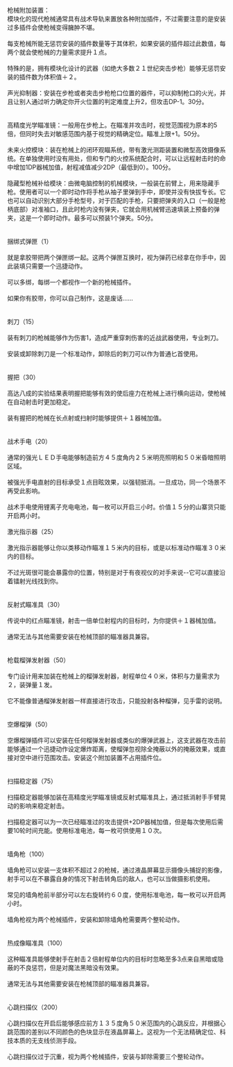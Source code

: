 <title>枪械附加装置</title>
<meta name="GENERATOR" content="WinCHM">
<meta http-equiv="Content-Type" content="text/html; charset=gb2312">
<br>枪械附加装置：
<br>模块化的现代枪械通常具有战术导轨来置放各种附加插件，不过需要注意的是安装过多插件会使枪械变得臃肿不堪。
<br>
<br>每支枪械所能无惩罚安装的插件数量等于其体积，如果安装的插件超过此数值，每两个就会使枪械的力量需求提升１点。
<br>
<br>特殊的是，拥有模块化设计的武器（如绝大多数２１世纪突击步枪）能够无惩罚安装的插件数为体积值＋２。
<br>
<br>声光抑制器：安装在步枪或者突击步枪枪口位置的器件，可以抑制枪口的火光，并且让别人通过听力确定你开火位置的判定难度上升2，但攻击DP-1。30分。
<br>
<br>
<br>高精度光学瞄准镜：一般用在步枪上。在瞄准并攻击时，视觉范围视为原本的5倍，但同时失去对敏感范围内基于视觉的精确定位。瞄准上限+1。50分。
<br>
<br>未来火控模块：装在枪械上的闭环观瞄系统，带有激光测距装置和微型高效摄像系统。在单独使用时没有用处，但和专门的火控系统配合时，可以让远程射击时的命中增加1DP器械加值，射程减值减少2DP（最低到0）。100分。
<br>
<br>隐藏型枪械补给模块：由微电脑控制的机械模块，一般装在前臂上，用来隐藏手枪。使用者可以一个即时动作将手枪从袖子里弹到手中，即使并没有快拔专长。它也可以自动识别大部分手枪型号，对于匹配的手枪，只要把弹夹的入口（一般是枪柄底部）对准袖口，且此时枪内没有弹夹，它就会用机械臂迅速填装上预备的弹夹，这是一个即时动作。最多可以预装1个弹夹。50分。
<br>
<br> 
<br>
捆绑式弹匣（1）
<br>
<br>就是拿胶带把两个弹匣绑一起。这两个弹匣互换时，视为弹药已经拿在你手中，因此装填只需要一个迅捷动作。
<br>
<br>可以多绑，每绑一个都视作一个新的枪械插件。
<br>
<br>如果你有胶带，你可以自己制作，这是废话……
<br>
<br> 
<br>
刺刀（15）
<br>
<br>装有刺刀的枪械能够作为伤害1，造成严重穿刺伤害的近战武器使用，专业刺刀。
<br>
<br>安装或卸除刺刀是一个标准动作，卸除后的刺刀可以作为普通匕首使用。
<br>
<br> 
<br>
握把（30）
<br>
<br>高达八成的实验结果表明握把能够有效的使后座力在枪械上进行横向运动，使枪械在自动射击时更加稳定。
<br>
<br>装有握把的枪械在长点射或扫射时能够提供＋１器械加值。
<br>
<br> 
<br>
战术手电（20）
<br>
<br>通常的强光ＬＥＤ手电能够制造前方４５度角内２５米明亮照明和５０米昏暗照明区域。
<br>
<br>被强光手电直射的目标承受１点目眩效果，以强韧抵消。一旦成功，同一个场景不再受此影响。
<br>
<br>战术手电使用锂离子充电电池，每一枚可以开启三小时。价值１５分的山寨货只能开启两小时。
<br>
<br> 
激光指示器（25）
<br>
<br>激光指示器能够让你以类移动作瞄准１５米内的目标，或是以标准动作瞄准３０米内的目标。
<br>
<br>不过光斑很可能会暴露你的位置，特别是对于有夜视仪的对手来说--它可以直接沿着镭射光线找到你。
<br>
<br> 
<br>
反射式瞄准具（30）
<br>
<br>传说中的红点瞄准镜，射击一倍单位射程内的目标时，为你提供＋１器械加值。
<br>
<br>通常无法与其他需要安装在枪械顶部的瞄准器具兼容。
<br>
<br> 
<br>
枪载榴弹发射器（50）
<br>
<br>专门设计用来加装在枪械上的榴弹发射器，射程单位４０米，体积与力量需求为２，装弹量１发。
<br>
<br>它不能像普通榴弹发射器一样直接进行攻击，只能投射各种榴弹，见手雷的说明。
<br>
<br> 
<br>
空爆榴弹（50）
<br>
<br>空爆榴弹插件可以安装在任何榴弹发射器或类似的爆弹武器上，这支武器在攻击前能够通过一个迅捷动作设定爆炸距离，使榴弹忽视除全掩蔽以外的掩蔽效果，或直接对空中进行范围攻击。安装这个附加装置不占用插件位。
<br>
<br> 
<br>
扫描稳定器（75）
<br>
<br>扫描稳定器能够加装在高精度光学瞄准镜或反射式瞄准具上，通过抵消射手手臂晃动的影响来稳定射击。
<br>
<br>扫描稳定器可以为一次已经瞄准过的攻击提供+2DP器械加值，但是每次使用后需要10轮时间充能。使用标准电池，每一枚可供使用１０次。
<br>
<br> 
<br>
墙角枪（100）
<br>
<br>墙角枪可以安装一支体积不超过２的枪械，通过液晶屏幕显示摄像头捕捉的影像，射手可以在不暴露自身的情况下射击转角后的敌人，也可以当做摄影机使用。
<br>
<br>常见的墙角枪前半部分可以左右旋转约６０度，使用标准电池，每一枚可以开启两小时。
<br>
<br>墙角枪视为两个枪械插件，安装和卸除墙角枪需要两个整轮动作。
<br>
<br> 
<br>
热成像瞄准具（100）
<br>
<br>这种瞄准具能够使射手在射击２倍射程单位内的目标时忽略至多3点来自黑暗或隐蔽的不良惩罚，但是对魔法黑暗没有效果。
<br>
<br>通常无法与其他需要安装在枪械顶部的瞄准器具兼容。
<br>
<br> 
<br>
心跳扫描仪（200）
<br>
<br>心跳扫描仪在开启后能够感应前方１３５度角５０米范围内的心跳反应，并根据心跳范围的差别以不同颜色的色块显示在液晶屏幕上。这视为一个无法精确定位、科技本质的无支线侦测手段。
<br>
<br>心跳扫描仪过于沉重，视为两个枪械插件，安装与卸除需要三个整轮动作。